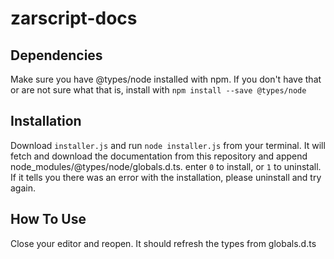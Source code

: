 # zarscript-docs
## Dependencies
Make sure you have @types/node installed with npm. If you don't have that or are not sure what that is, install with
``npm install --save @types/node``
## Installation
Download `installer.js` and run `node installer.js` from your terminal. 
It will fetch and download the documentation from this repository and append node_modules/@types/node/globals.d.ts.
enter `0` to install, or `1` to uninstall. If it tells you there was an error with the installation, please uninstall and try again.
## How To Use
Close your editor and reopen. It should refresh the types from globals.d.ts
